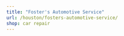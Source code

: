 ```yaml
---
title: "Foster's Automotive Service"
url: /houston/fosters-automotive-service/
shop: car repair
---
```

